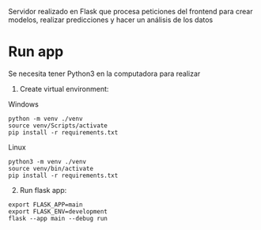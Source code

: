 Servidor realizado en Flask que procesa peticiones del frontend para crear modelos, realizar predicciones y hacer un análisis de los datos

# Run app

Se necesita tener Python3 en la computadora para realizar

1. Create virtual environment:

Windows
```
python -m venv ./venv
source venv/Scripts/activate
pip install -r requirements.txt

```
Linux

```
python3 -m venv ./venv
source venv/bin/activate
pip install -r requirements.txt
```

2. Run flask app:

```
export FLASK_APP=main
export FLASK_ENV=development
flask --app main --debug run
```
